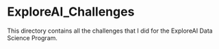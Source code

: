 # ExploreAI_Challenges
This directory contains all the challenges that I did for the ExploreAI Data Science Program.
